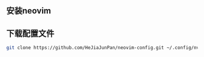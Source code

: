 ## 安装neovim
## 下载配置文件
```bash
git clone https://github.com/HeJiaJunPan/neovim-config.git ~/.config/nvim
```
